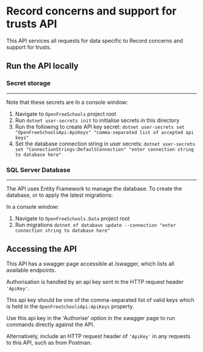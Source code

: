 ﻿# Record concerns and support for trusts API
This API services all requests for data specific to Record concerns and support for trusts. 

## Run the API locally

### Secret storage
***
Note that these secrets are 
In a console window:
1. Navigate to ```OpenFreeSchools``` project root
1. Run 	```dotnet user-secrets init``` to initialise secrets in this directory
1. Run the following to create API key secret:
```dotnet user-secrets set "OpenFreeSchoolsApi:ApiKeys" "comma-separated list of accepted api keys" ```
1. Set the database connection string in user secrets: ```dotnet user-secrets set "ConnectionStrings:DefaultConnection" "enter connection string to database here" ```

### SQL Server Database
***
The API uses Entity Framework to manage the database.
To create the database, or to apply the latest migrations:

In a console window: 
1. Navigate to ```OpenFreeSchools.Data``` project root
1. Run migrations ```dotnet ef database update --connection "enter connection string to database here" ```


## Accessing the API

This API has a swagger page accessible at <url>/swagger, which lists all available endpoints. 

Authorisation is handled by an api key sent in the HTTP request header ```'ApiKey'```. 

This api key should be one of the comma-separated list of valid keys which is held in the ```OpenFreeSchoolsApi:ApiKeys``` property.

Use this api key in the 'Authorise' option in the swagger page to run commands directly against the API. 

Alternatively, include an HTTP request header of ```'ApiKey'``` in any requests to this API, such as from Postman.
